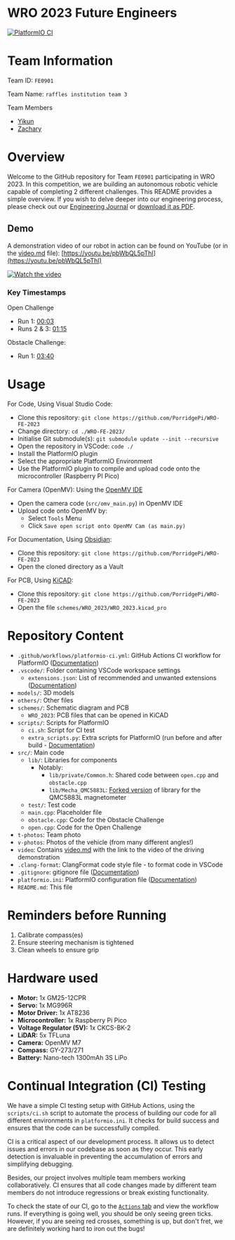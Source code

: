 # WRO 2023 Future Engineers

[![PlatformIO CI](https://github.com/PorridgePi/WRO-FE-2023/actions/workflows/platformio-ci.yml/badge.svg?branch=main)](https://github.com/PorridgePi/WRO-FE-2023/actions/workflows/platformio-ci.yml)

# Team Information

Team ID: `FE0901`

Team Name: `raffles institution team 3`

Team Members
- [Yikun](https://github.com/PorridgePi)
- [Zachary](https://github.com/Zachareeeeee)

# Overview

Welcome to the GitHub repository for Team `FE0901` participating in WRO 2023. In this competition, we are building an autonomous robotic vehicle capable of completing 2 different challenges. This README provides a simple overview. If you wish to delve deeper into our engineering process, please check out our [Engineering Journal](docs/Engineering%20Journal.md) or [download it as PDF](https://github.com/PorridgePi/WRO-FE-2023/blob/main/docs/Engineering%20Journal.pdf).

## Demo

A demonstration video of our robot in action can be found on YouTube (or in the [video.md](video/video.md) file): [https://youtu.be/pbWbQL5pThI](https://youtu.be/pbWbQL5pThI)

[![Watch the video](https://img.youtube.com/vi/pbWbQL5pThI/hqdefault.jpg)](https://www.youtube.com/embed/pbWbQL5pThI)

### Key Timestamps
Open Challenge
- Run 1: [00:03](https://youtu.be/pbWbQL5pThI&t=3)
- Runs 2 & 3: [01:15](https://youtu.be/pbWbQL5pThI&t=75)

Obstacle Challenge:
- Run 1: [03:40](https://youtu.be/pbWbQL5pThI&t=221)

# Usage
For Code, Using Visual Studio Code:
- Clone this repository: `git clone https://github.com/PorridgePi/WRO-FE-2023`
- Change directory: `cd ./WRO-FE-2023/`
- Initialise Git submodule(s): `git submodule update --init --recursive`
- Open the repository in VSCode: `code ./`
- Install the PlatformIO plugin
- Select the appropriate PlatformIO Environment
- Use the PlatformIO plugin to compile and upload code onto the microcontroller (Raspberry PI Pico)

For Camera (OpenMV): Using the [OpenMV IDE](https://openmv.io/pages/download)
- Open the camera code (`src/omv_main.py`) in OpenMV IDE
- Upload code onto OpenMV by:
    - Select `Tools` Menu
    - Click `Save open script onto OpenMV Cam (as main.py)`

For Documentation, Using [Obsidian](https://obsidian.md/):
- Clone this repository: `git clone https://github.com/PorridgePi/WRO-FE-2023`
- Open the cloned directory as a Vault

For PCB, Using [KiCAD](https://www.kicad.org/):
- Clone this repository: `git clone https://github.com/PorridgePi/WRO-FE-2023`
- Open the file `schemes/WRO_2023/WRO_2023.kicad_pro`

# Repository Content
- `.github/workflows/platformio-ci.yml`: GitHub Actions CI workflow for PlatformIO ([Documentation](https://docs.platformio.org/en/latest/integration/ci/github-actions.html))
- `.vscode/`: Folder containing VSCode workspace settings
    - `extensions.json`: List of recommended and unwanted extensions ([Documentation](https://code.visualstudio.com/docs/editor/extension-gallery#_workspace-recommended-extensions))
- `models/`: 3D models
- `others/`: Other files
- `schemes/`: Schematic diagram and PCB
    - `WRO_2023`: PCB files that can be opened in KiCAD
- `scripts/`: Scripts for PlatformIO
    - `ci.sh`: Script for CI test
    - `extra_scripts.py`: Extra scripts for PlatformIO (run before and after build - [Documentation](https://docs.platformio.org/en/latest/scripting/actions.html))
- `src/`: Main code
    - `lib/`: Libraries for components
        - Notably:
            - `lib/private/Common.h`: Shared code between `open.cpp` and `obstacle.cpp`
            - `lib/Mecha_QMC5883L`: [Forked version](https://github.com/PorridgePi/Mecha_QMC5883L) of library for the QMC5883L magnetometer
    - `test/`: Test code
    - `main.cpp`: Placeholder file
    - `obstacle.cpp`: Code for the Obstacle Challenge
    - `open.cpp`: Code for the Open Challenge
- `t-photos`: Team photo
- `v-photos`: Photos of the vehicle (from many different angles!)
- `video`: Contains [video.md](video/video.md) with the link to the video of the driving demonstration
- `.clang-format`: ClangFormat code style file - to format code in VSCode
- `.gitignore`: gitignore file ([Documentation](https://git-scm.com/docs/gitignore))
- `platformio.ini`: PlatformIO configuration file ([Documentation](https://docs.platformio.org/en/stable/projectconf/index.html))
- `README.md`: This file

# Reminders before Running
1. Calibrate compass(es)
2. Ensure steering mechanism is tightened
3. Clean wheels to ensure grip

# Hardware used
- **Motor:** 1x GM25-12CPR 
- **Servo:** 1x MG996R
- **Motor Driver:** 1x AT8236
- **Microcontroller:** 1x Raspberry Pi Pico
- **Voltage Regulator (5V):** 1x CKCS-BK-2
- **LiDAR:** 5x TFLuna
- **Camera:** OpenMV M7
- **Compass:** GY-273/271
- **Battery:** Nano-tech 1300mAh 3S LiPo

# Continual Integration (CI) Testing

We have a simple CI testing setup with GitHub Actions, using the `scripts/ci.sh` script to automate the process of building our code for all different environments in `platformio.ini`. It checks for build success and ensures that the code can be successfully compiled.

CI is a critical aspect of our development process. It allows us to detect issues and errors in our codebase as soon as they occur. This early detection is invaluable in preventing the accumulation of errors and simplifying debugging.

Besides, our project involves multiple team members working collaboratively. CI ensures that all code changes made by different team members do not introduce regressions or break existing functionality.

To check the state of our CI, go to the [`Actions` tab](https://github.com/PorridgePi/WRO-FE-2023/actions) and view the workflow runs. If everything is going well, you should be only seeing green ticks. However, if you are seeing red crosses, something is up, but don't fret, we are definitely working hard to iron out the bugs!